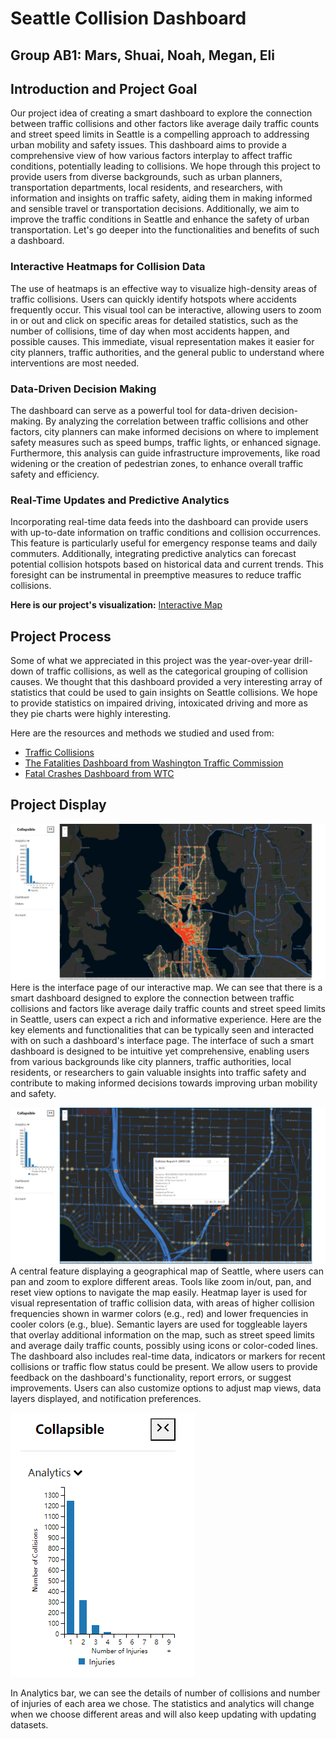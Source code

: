 # Seattle Collision Dashboard
## Group AB1: Mars, Shuai, Noah, Megan, Eli

## Introduction and Project Goal
Our project idea of creating a smart dashboard to explore the connection between traffic collisions and other factors like average daily traffic counts and street speed limits in Seattle is a compelling approach to addressing urban mobility and safety issues. This dashboard aims to provide a comprehensive view of how various factors interplay to affect traffic conditions, potentially leading to collisions. We hope through this project to provide users from diverse backgrounds, such as urban planners, transportation departments, local residents, and researchers, with information and insights on traffic safety, aiding them in making informed and sensible travel or transportation decisions. Additionally, we aim to improve the traffic conditions in Seattle and enhance the safety of urban transportation. Let's go deeper into the functionalities and benefits of such a dashboard.

### Interactive Heatmaps for Collision Data
The use of heatmaps is an effective way to visualize high-density areas of traffic collisions. Users can quickly identify hotspots where accidents frequently occur. This visual tool can be interactive, allowing users to zoom in or out and click on specific areas for detailed statistics, such as the number of collisions, time of day when most accidents happen, and possible causes. This immediate, visual representation makes it easier for city planners, traffic authorities, and the general public to understand where interventions are most needed.

### Data-Driven Decision Making
The dashboard can serve as a powerful tool for data-driven decision-making. By analyzing the correlation between traffic collisions and other factors, city planners can make informed decisions on where to implement safety measures such as speed bumps, traffic lights, or enhanced signage. Furthermore, this analysis can guide infrastructure improvements, like road widening or the creation of pedestrian zones, to enhance overall traffic safety and efficiency.

### Real-Time Updates and Predictive Analytics
Incorporating real-time data feeds into the dashboard can provide users with up-to-date information on traffic conditions and collision occurrences. This feature is particularly useful for emergency response teams and daily commuters. Additionally, integrating predictive analytics can forecast potential collision hotspots based on historical data and current trends. This foresight can be instrumental in preemptive measures to reduce traffic collisions.

**Here is our project's visualization:**
[Interactive Map](https://noah-rarick.github.io/seattle-collisions-v2/)

## Project Process
Some of what we appreciated in this project was the year-over-year drill-down of traffic collisions, as well as the categorical grouping of collision causes. We thought that this dashboard provided a very interesting array of statistics that could be used to gain insights on Seattle collisions. We hope to provide statistics on impaired driving, intoxicated driving and more as they pie charts were highly interesting.

Here are the resources and methods we studied and used from:
- [Traffic Collisions](https://data-seattlecitygis.opendata.arcgis.com/datasets/504838adcb124cf4a434e33bf420c4ad_0/explore?location=47.624528%2C-122.343041%2C16.54)
- [The Fatalities Dashboard from Washington Traffic Commission](https://wtsc.wa.gov/dashboards/fatalities-dashboard/)
- [Fatal Crashes Dashboard from WTC](https://wtsc.wa.gov/dashboards/fatal-crash-dashboard/)

## Project Display
![Interface Page](https://github.com/noah-rarick/seattle-collisions-v2/blob/Marshal/img/Map1.png)
Here is the interface page of our interactive map. We can see that there is a smart dashboard designed to explore the connection between traffic collisions and factors like average daily traffic counts and street speed limits in Seattle, users can expect a rich and informative experience. Here are the key elements and functionalities that can be typically seen and interacted with on such a dashboard's interface page. The interface of such a smart dashboard is designed to be intuitive yet comprehensive, enabling users from various backgrounds like city planners, traffic authorities, local residents, or researchers to gain valuable insights into traffic safety and contribute to making informed decisions towards improving urban mobility and safety.

![Map Details](https://github.com/noah-rarick/seattle-collisions-v2/blob/Marshal/img/Map2.png)
A central feature displaying a geographical map of Seattle, where users can pan and zoom to explore different areas. Tools like zoom in/out, pan, and reset view options to navigate the map easily. Heatmap layer is used for visual representation of traffic collision data, with areas of higher collision frequencies shown in warmer colors (e.g., red) and lower frequencies in cooler colors (e.g., blue). Semantic layers are used for toggleable layers that overlay additional information on the map, such as street speed limits and average daily traffic counts, possibly using icons or color-coded lines. The dashboard also includes real-time data, indicators or markers for recent collisions or traffic flow status could be present. We allow users to provide feedback on the dashboard's functionality, report errors, or suggest improvements. Users can also customize options to adjust map views, data layers displayed, and notification preferences.

![Visualzing Analytics](https://github.com/noah-rarick/seattle-collisions-v2/blob/Marshal/img/Map3.png)

In Analytics bar, we can see the details of number of collisions and number of injuries of each area we chose. The statistics and analytics will change when we choose different areas and will also keep updating with updating datasets.